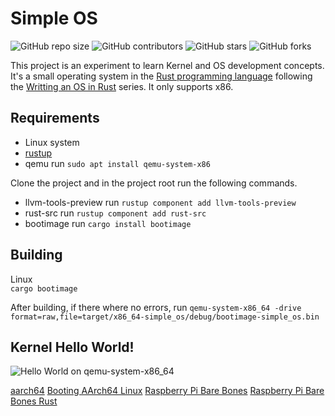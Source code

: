 
# Simple OS

![GitHub repo size](https://img.shields.io/github/repo-size/CMIW/Simple_OS)
![GitHub contributors](https://img.shields.io/github/contributors/CMIW/Simple_OS)
![GitHub stars](https://img.shields.io/github/stars/CMIW/Simple_OS?style=social)
![GitHub forks](https://img.shields.io/github/forks/CMIW/Simple_OS?style=social)

This project is an experiment to learn Kernel and OS development concepts. It's a small operating system in the [Rust programming language](https://www.rust-lang.org/) following the [Writting an OS in Rust](https://os.phil-opp.com/) series. It only supports x86.

## Requirements
- Linux system
- [rustup](https://rustup.rs/)
- qemu run ```sudo apt install qemu-system-x86```

Clone the project and in the project root run the following commands.<br>

- llvm-tools-preview run ```rustup component add llvm-tools-preview```
- rust-src run ```rustup component add rust-src```
- bootimage run ```cargo install bootimage```

## Building
Linux<br>
```cargo bootimage```

After building, if there where no errors, run ```qemu-system-x86_64 -drive format=raw,file=target/x86_64-simple_os/debug/bootimage-simple_os.bin```

## Kernel Hello World!
![Hello World on qemu-system-x86_64](https://github.com/CMIW/Simple_OS/blob/main/Kernel-Hello-World!.png)

[aarch64](https://krinkinmu.github.io/2020/12/13/adding-rust-to-aarch64.html)
[Booting AArch64 Linux](https://www.kernel.org/doc/html/latest/arm64/booting.html)
[Raspberry Pi Bare Bones](https://wiki.osdev.org/Raspberry_Pi_Bare_Bones#Booting_the_Kernel)
[Raspberry Pi Bare Bones Rust](https://wiki.osdev.org/Raspberry_Pi_Bare_Bones_Rust)
